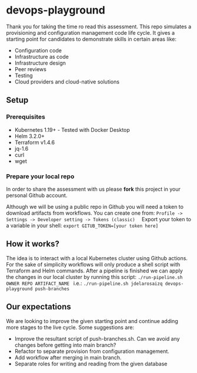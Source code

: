 # devops-playground
Thank you for taking the time ro read this assessment. This repo simulates a provisioning and configuration management code life cycle. It gives a starting point for candidates to demonstrate skills in certain areas like:
- Configuration code
- Infrastructure as code
- Infrastructure design
- Peer reviews
- Testing
- Cloud providers and cloud-native solutions

## Setup

### Prerequisites
- Kubernetes 1.19+ - Tested with Docker Desktop
- Helm 3.2.0+
- Terraform v1.4.6
- jq-1.6
- curl
- wget

### Prepare your local repo 
In order to share the assessment with us please **fork** this project in your personal Github account.

Although we will be using a public repo in Github you will need a token to download artifacts from workflows. You can create one from:
`Profile -> Settings -> Developer setting -> Tokens (classic) 
`
Export your token to a variable in your shell:
`export GITUB_TOKEN=[your token here]
`
## How it works?
The idea is to interact with a local Kubernetes cluster using Github actions. For the sake of simplicity workflows will only produce a shell script with Terraform and Helm commands. After a pipeline is finished we can apply the changes in our local cluster by running this script:
`./run-pipeline.sh OWNER REPO ARTIFACT_NAME
`
i.e.:
`./run-pipeline.sh jdelarosaizq devops-playground push-branches
`

## Our expectations
We are looking to improve the given starting point and continue adding more stages to the live cycle. Some suggestions are:
- Improve the resultant script of push-branches.sh. Can we avoid any changes before getting into main branch?
- Refactor to separate provision from configuration management.
- Add workflow after merging in main branch.
- Separate roles for writing and reading from the given database


